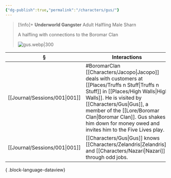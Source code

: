 ```yaml
---
{"dg-publish":true,"permalink":"/characters/gus/"}
---
```


> [!info]+
> **Underworld Gangster**
> Adult Halfling Male
> Sharn
> 
> A halfling with connections to the Boromar Clan
> 
> ![gus.webp|300](/img/user/z_attachments/gus.webp)

| §                                | Interactions                                                                                                                                                                                                                 |
| -------------------------------- | ---------------------------------------------------------------------------------------------------------------------------------------------------------------------------------------------------------------------------- |
| [[Journal/Sessions/001\|001]] | #BoromarClan [[Characters/Jacopo\|Jacopo]] deals with customers at [[Places/Truffs n Stuff\|Truffs n Stuff]] in [[Places/High Walls\|High Walls]]. He is visited by [[Characters/Gus\|Gus]], a member of the [[Lore/Boromar Clan\|Boromar Clan]]. Gus shakes him down for money owed and invites him to the Five Lives play. |
| [[Journal/Sessions/001\|001]] | [[Characters/Gus\|Gus]] knows [[Characters/Zelandris\|Zelandris]] and [[Characters/Nazari\|Nazari]] through odd jobs.                                                                                                                                                                 |

{ .block-language-dataview}